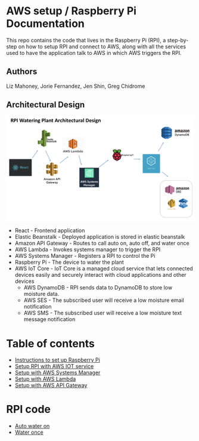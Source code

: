 # AWS setup / Raspberry Pi Documentation

This repo contains the code that lives in the Raspberry Pi (RPI), a step-by-step on how to setup RPI and connect to 
AWS, along with all the services used to have the application talk to AWS in which AWS triggers the RPI.

## Authors

Liz Mahoney, Jorie Fernandez, Jen Shin, Greg Chidrome

## Architectural Design

![Architectural Design](assets/RPI_design.png)

- React - Frontend application
- Elastic Beanstalk - Deployed application is stored in elastic beanstalk
- Amazon API Gateway - Routes to call auto on, auto off, and water once 
- AWS Lambda - Invokes systems manager to trigger the RPI
- AWS Systems Manager - Registers a RPI to control the Pi 
- Raspberry Pi - The device to water the plant
- AWS IoT Core - IoT Core is a managed cloud service that lets connected devices easily and securely interact with cloud applications and other devices
    - AWS DynamoDB - RPI sends data to DynamoDB to store low moisture data.
    - AWS SES - The subscribed user will receive a low moisture email notification
    - AWS SMS - The subscribed user will receive a low moisture text message notification
    

# Table of contents

- [Instructions to set up Raspberry Pi ](./SETUP_RPI_README.md) 
- [Setup RPI with AWS IOT service](./IOT_README.md)
- [Setup with AWS Systems Manager](./AWS_SM_README.md)
- [Setup with AWS Lambda](./AWS_LAMBDA_README.md)
- [Setup with AWS API Gateway](./AWS_API_GATEWAY_README.md)

# RPI code
- [Auto water on](./code/auto_water_on.py)
- [Water once](./code/water_once.py)



